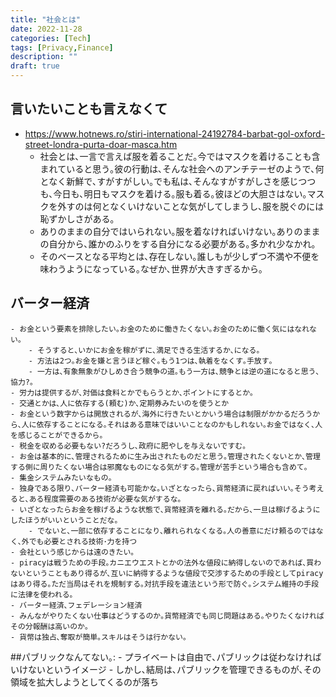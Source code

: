 ```yaml
---
title: "社会とは"
date: 2022-11-28
categories: [Tech]
tags: [Privacy,Finance]
description: ""
draft: true
---
```



## 言いたいことも言えなくて
- https://www.hotnews.ro/stiri-international-24192784-barbat-gol-oxford-street-londra-purta-doar-masca.htm
    - 社会とは､一言で言えば服を着ることだ｡今ではマスクを着けることも含まれていると思う｡彼の行動は､そんな社会へのアンチテーゼのようで､何となく新鮮で､すがすがしい｡でも私は､そんなすがすがしさを感じつつも､今日も､明日もマスクを着ける｡服も着る｡彼ほどの大胆さはない｡マスクを外すのは何となくいけないことな気がしてしまうし､服を脱ぐのには恥ずかしさがある｡
    - ありのままの自分ではいられない｡服を着なければいけない｡ありのままの自分から､誰かのふりをする自分になる必要がある｡多かれ少なかれ｡
    - そのベースとなる平均とは､存在しない｡誰しもが少しずつ不満や不便を味わうようになっている｡なぜか､世界が大きすぎるから｡


## バーター経済
    - お金という要素を排除したい｡お金のために働きたくない｡お金のために働く気にはなれない｡
        - そうすると､いかにお金を稼がずに､満足できる生活するか､になる｡
        - 方法は2つ｡お金を嫌と言うほど稼ぐ｡もう1つは､執着をなくす｡手放す｡
        - 一方は､有象無象がひしめき合う競争の道｡もう一方は､競争とは逆の道になると思う､協力?｡
    - 労力は提供するが､対価は食料とかでもらうとか､ポイントにするとか｡
    - 交通とかは､人に依存する(頼む)か､定期券みたいのを使うとか
    - お金という数字からは開放されるが､海外に行きたいとかいう場合は制限がかかるだろうから､人に依存することになる｡それはある意味ではいいことなのかもしれない｡お金ではなく､人を感じることができるから｡
    - 税金を収める必要もない?だろうし､政府に肥やしを与えないですむ｡
    - お金は基本的に､管理されるために生み出されたものだと思う｡管理されたくないとか､管理する側に周りたくない場合は邪魔なものになる気がする｡管理が苦手という場合も含めて｡
    - 集金システムみたいなもの｡
    - 独身である限り､バーター経済も可能かな｡いざとなったら､貨幣経済に戻ればいい｡そう考えると､ある程度需要のある技術が必要な気がするな｡
    - いざとなったらお金を稼げるような状態で､貨幣経済を離れる｡だから､一旦は稼げるようにしたほうがいいということだな｡
        - でないと､一部に依存することになり､離れられなくなる｡人の善意にだけ頼るのではなく､外でも必要とされる技術･力を持つ
    - 会社という感じからは遠のきたい｡
    - piracyは戦うための手段｡カニエウエストとかの法外な値段に納得しないのであれば､買わないということもあり得るが､互いに納得するような値段で交渉するための手段としてpiracyはあり得る｡ただ当局はそれを規制する｡対抗手段を違法という形で防ぐ｡システム維持の手段に法律を使われる｡
    - バーター経済､フェデレーション経済
    - みんながやりたくない仕事はどうするのか｡貨幣経済でも同じ問題はある｡やりたくなければその分報酬は高いのか｡
    - 貨幣は独占､奪取が簡単｡スキルはそうは行かない｡ 

##パブリックなんてない｡:
	- プライベートは自由で､パブリックは従わなければいけないというイメージ
	- しかし､結局は､パブリックを管理できるものが､その領域を拡大しようとしてくるのが落ち

